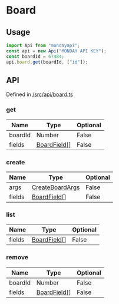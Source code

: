 # Board

## Usage

```typescript
import Api from "mondayapi";
const api = new Api("MONDAY API KEY");
const boardId = 67484;
api.board.get(boardId, ["id"]);
```

## API

Defined in [/src/api/board.ts](../src/api/board.ts)

### **get**

| Name    | Type                                       | Optional |
| ------- | ------------------------------------------ | -------- |
| boardId | Number                                     | False    |
| fields  | [BoardField[]](../src/interfaces/board.ts) | False    |

### **create**

| Name   | Type                                          | Optional |
| ------ | --------------------------------------------- | -------- |
| args   | [CreateBoardArgs](../src/interfaces/board.ts) | False    |
| fields | [BoardField[]](../src/interfaces/board.ts)    | False    |

### **list**

| Name   | Type                                       | Optional |
| ------ | ------------------------------------------ | -------- |
| fields | [BoardField[]](../src/interfaces/board.ts) | False    |

### **remove**

| Name    | Type                                       | Optional |
| ------- | ------------------------------------------ | -------- |
| boardId | Number                                     | False    |
| fields  | [BoardField[]](../src/interfaces/board.ts) | False    |
